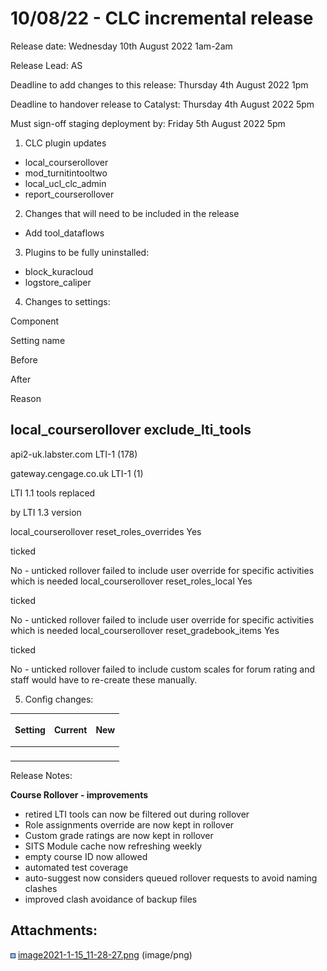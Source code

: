 # 10/08/22 - CLC incremental release

Release date: Wednesday 10th August 2022 1am-2am

Release Lead: AS

Deadline to add changes to this release: Thursday 4th August 2022 1pm

Deadline to handover release to Catalyst: Thursday 4th August 2022 5pm

Must sign-off staging deployment by: Friday 5th August 2022 5pm

1) CLC plugin updates

-   local\_courserollover
-   mod\_turnitintooltwo
-   local\_ucl\_clc\_admin
-   report\_courserollover

2) Changes that will need to be included in the release

-   Add tool\_dataflows

3) Plugins to be fully uninstalled:

-   block\_kuracloud
-   logstore\_caliper

4) Changes to settings:

Component

Setting name

Before

After

Reason

local\_courserollover
exclude\_lti\_tools
-
api2-uk.labster.com LTI-1 (178)

gateway.cengage.co.uk LTI-1 (1)

LTI 1.1 tools replaced

by LTI 1.3 version

local\_courserollover
reset\_roles\_overrides
Yes

ticked

No - unticked
rollover failed to include user override for specific activities which is needed
local\_courserollover
reset\_roles\_local
Yes

ticked

No - unticked
rollover failed to include user override for specific activities which is needed
local\_courserollover
reset\_gradebook\_items
Yes

ticked

No - unticked
rollover failed to include custom scales for forum rating and staff would have to re-create these manually.

5) Config changes:

<table>
<thead>
<tr class="header">
<th>Setting</th>
<th>Current</th>
<th><div class="content-wrapper">
<p>New</p>
</div></th>
</tr>
</thead>
<tbody>
<tr class="odd">
<td><br />
</td>
<td><br />
</td>
<td><br />
</td>
</tr>
</tbody>
</table>

Release Notes:

**Course Rollover - improvements**

-   retired LTI tools can now be filtered out during rollover
-   Role assignments override are now kept in rollover
-   Custom grade ratings are now kept in rollover
-   SITS Module cache now refreshing weekly
-   empty course ID now allowed
-   automated test coverage
-   auto-suggest now considers queued rollover requests to avoid naming clashes
-   improved clash avoidance of backup files

## Attachments:

<img src="images/icons/bullet_blue.gif" width="8" height="8" /> [image2021-1-15\_11-28-27.png](attachments/216696052/216696044.png) (image/png)

